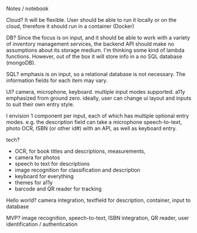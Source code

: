 Notes / notebook

Cloud? It will be flexible. User should be able to run it locally or on the cloud, therefore it should run in a container (Docker)

DB? Since the focus is on input, and it should be able to work with a variety of inventory management services, the backend API should make no assumptions about its storage medium.  I'm thinking some kind of lambda functions.  However,  out of the box it will store info in a no SQL database (mongoDB).

SQL? emphasis is on input, so a relational database is not necessary. The information fields for each item may vary.

UI? camera, microphone, keyboard. multiple input modes supported. a11y emphasized from ground zero. ideally, user can change ui layout and inputs to suit their own entry style. 

I envision 1 component per input, each of which has multiple optional entry modes. e.g. the description field can take a microphone speech-to-text, photo OCR, ISBN (or other id#) with an API, as well as keyboard entry.

tech? 
* OCR, for book titles and descriptions, measurements,
* camera for photos
* speech to text for descriptions
* image recognition for classification and description
* keyboard for everything
* themes for a11y
* barcode and QR reader for tracking

Hello world? camera integration, textfield for description, container, input to database

MVP? image recognition, speech-to-text, ISBN integration, QR reader, user identification / authentication
